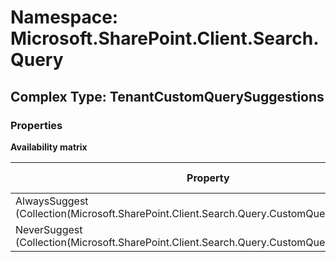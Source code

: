# Namespace: Microsoft.SharePoint.Client.Search.Query

## Complex Type: TenantCustomQuerySuggestions

### Properties

**Availability matrix**

Property | SPO | SP 2019 | SP 2016 | SP 2013
----------|-----|---------|---------|--------
AlwaysSuggest (Collection(Microsoft.SharePoint.Client.Search.Query.CustomQuerySuggestions)) | ✅ | ❌ | ❌ | ❌
NeverSuggest (Collection(Microsoft.SharePoint.Client.Search.Query.CustomQuerySuggestions)) | ✅ | ❌ | ❌ | ❌
